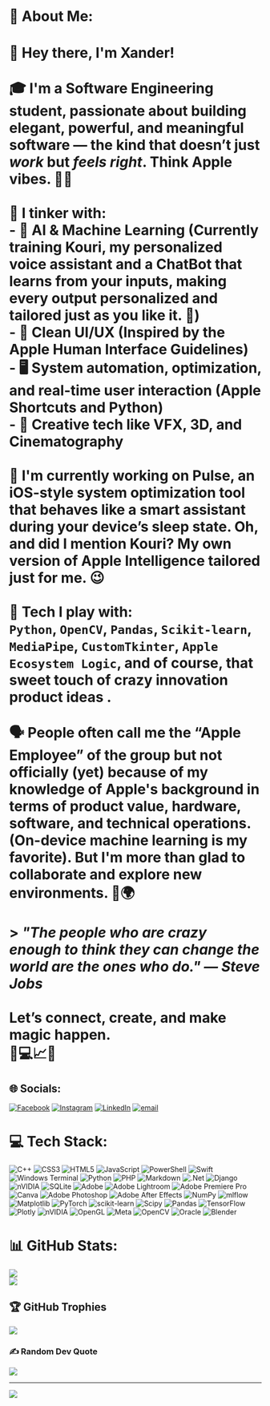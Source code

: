 # 💫 About Me:
# 👋 Hey there, I'm Xander!<br><br>🎓 I'm a Software Engineering student, passionate about building elegant, powerful, and meaningful software — the kind that doesn’t just *work* but *feels right*. Think Apple vibes. 🍎✨<br><br>🔧 I tinker with:<br>- 🧠 AI & Machine Learning (Currently training Kouri, my personalized voice assistant and a ChatBot that learns from your inputs, making every output personalized and tailored just as you like it. 🤖)<br>- 🧼 Clean UI/UX (Inspired by the Apple Human Interface Guidelines)<br>- 🖥️ System automation, optimization, and real-time user interaction (Apple Shortcuts and Python)<br>- 📸 Creative tech like VFX, 3D, and Cinematography <br><br>🚀 I'm currently working on **Pulse**, an iOS-style system optimization tool that behaves like a smart assistant during your device’s sleep state. Oh, and did I mention Kouri? My own version of Apple Intelligence tailored just for me. 😉<br><br>🧪 Tech I play with:<br>`Python`, `OpenCV`, `Pandas`, `Scikit-learn`, `MediaPipe`, `CustomTkinter`, `Apple Ecosystem Logic`, and of course, that sweet touch of **crazy innovation product ideas** .<br><br>🗣️ People often call me the “Apple Employee” of the group but not officially (yet) because of my knowledge of Apple's background in terms of product value, hardware, software, and technical operations. (On-device machine learning is my favorite). But I'm more than glad to collaborate and explore new environments. 🍎🌍 <br><br>> _"The people who are crazy enough to think they can change the world are the ones who do." — Steve Jobs_<br><br>Let’s connect, create, and make magic happen.  <br>🧠💻📈🚀  <br>


## 🌐 Socials:
[![Facebook](https://img.shields.io/badge/Facebook-%231877F2.svg?logo=Facebook&logoColor=white)]([https://facebook.com/XanderDacillo](https://www.facebook.com/xander.rukkan/)) [![Instagram](https://img.shields.io/badge/Instagram-%23E4405F.svg?logo=Instagram&logoColor=white)](https://instagram.com/lourdxnd) [![LinkedIn](https://img.shields.io/badge/LinkedIn-%230077B5.svg?logo=linkedin&logoColor=white)](https://linkedin.com/in/LordXanderN.Dacillo) [![email](https://img.shields.io/badge/Email-D14836?logo=gmail&logoColor=white)](mailto:lordxanderdacillo@gmail.com) 

# 💻 Tech Stack:
![C++](https://img.shields.io/badge/c++-%2300599C.svg?style=for-the-badge&logo=c%2B%2B&logoColor=white) ![CSS3](https://img.shields.io/badge/css3-%231572B6.svg?style=for-the-badge&logo=css3&logoColor=white) ![HTML5](https://img.shields.io/badge/html5-%23E34F26.svg?style=for-the-badge&logo=html5&logoColor=white) ![JavaScript](https://img.shields.io/badge/javascript-%23323330.svg?style=for-the-badge&logo=javascript&logoColor=%23F7DF1E) ![PowerShell](https://img.shields.io/badge/PowerShell-%235391FE.svg?style=for-the-badge&logo=powershell&logoColor=white) ![Swift](https://img.shields.io/badge/swift-F54A2A?style=for-the-badge&logo=swift&logoColor=white) ![Windows Terminal](https://img.shields.io/badge/Windows%20Terminal-%234D4D4D.svg?style=for-the-badge&logo=windows-terminal&logoColor=white) ![Python](https://img.shields.io/badge/python-3670A0?style=for-the-badge&logo=python&logoColor=ffdd54) ![PHP](https://img.shields.io/badge/php-%23777BB4.svg?style=for-the-badge&logo=php&logoColor=white) ![Markdown](https://img.shields.io/badge/markdown-%23000000.svg?style=for-the-badge&logo=markdown&logoColor=white) ![.Net](https://img.shields.io/badge/.NET-5C2D91?style=for-the-badge&logo=.net&logoColor=white) ![Django](https://img.shields.io/badge/django-%23092E20.svg?style=for-the-badge&logo=django&logoColor=white) ![nVIDIA](https://img.shields.io/badge/cuda-000000.svg?style=for-the-badge&logo=nVIDIA&logoColor=green) ![SQLite](https://img.shields.io/badge/sqlite-%2307405e.svg?style=for-the-badge&logo=sqlite&logoColor=white) ![Adobe](https://img.shields.io/badge/adobe-%23FF0000.svg?style=for-the-badge&logo=adobe&logoColor=white) ![Adobe Lightroom](https://img.shields.io/badge/Adobe%20Lightroom-31A8FF.svg?style=for-the-badge&logo=Adobe%20Lightroom&logoColor=white) ![Adobe Premiere Pro](https://img.shields.io/badge/Adobe%20Premiere%20Pro-9999FF.svg?style=for-the-badge&logo=Adobe%20Premiere%20Pro&logoColor=white) ![Canva](https://img.shields.io/badge/Canva-%2300C4CC.svg?style=for-the-badge&logo=Canva&logoColor=white) ![Adobe Photoshop](https://img.shields.io/badge/adobe%20photoshop-%2331A8FF.svg?style=for-the-badge&logo=adobe%20photoshop&logoColor=white) ![Adobe After Effects](https://img.shields.io/badge/Adobe%20After%20Effects-9999FF.svg?style=for-the-badge&logo=Adobe%20After%20Effects&logoColor=white) ![NumPy](https://img.shields.io/badge/numpy-%23013243.svg?style=for-the-badge&logo=numpy&logoColor=white) ![mlflow](https://img.shields.io/badge/mlflow-%23d9ead3.svg?style=for-the-badge&logo=numpy&logoColor=blue) ![Matplotlib](https://img.shields.io/badge/Matplotlib-%23ffffff.svg?style=for-the-badge&logo=Matplotlib&logoColor=black) ![PyTorch](https://img.shields.io/badge/PyTorch-%23EE4C2C.svg?style=for-the-badge&logo=PyTorch&logoColor=white) ![scikit-learn](https://img.shields.io/badge/scikit--learn-%23F7931E.svg?style=for-the-badge&logo=scikit-learn&logoColor=white) ![Scipy](https://img.shields.io/badge/SciPy-%230C55A5.svg?style=for-the-badge&logo=scipy&logoColor=%white) ![Pandas](https://img.shields.io/badge/pandas-%23150458.svg?style=for-the-badge&logo=pandas&logoColor=white) ![TensorFlow](https://img.shields.io/badge/TensorFlow-%23FF6F00.svg?style=for-the-badge&logo=TensorFlow&logoColor=white) ![Plotly](https://img.shields.io/badge/Plotly-%233F4F75.svg?style=for-the-badge&logo=plotly&logoColor=white) ![nVIDIA](https://img.shields.io/badge/nVIDIA-%2376B900.svg?style=for-the-badge&logo=nVIDIA&logoColor=white) ![OpenGL](https://img.shields.io/badge/OpenGL-white?logo=OpenGL&style=for-the-badge) ![Meta](https://img.shields.io/badge/Meta-%230467DF.svg?style=for-the-badge&logo=Meta&logoColor=white) ![OpenCV](https://img.shields.io/badge/opencv-%23white.svg?style=for-the-badge&logo=opencv&logoColor=white) ![Oracle](https://img.shields.io/badge/Oracle-F80000?style=for-the-badge&logo=oracle&logoColor=white) ![Blender](https://img.shields.io/badge/blender-%23F5792A.svg?style=for-the-badge&logo=blender&logoColor=white)

# 📊 GitHub Stats:
![](https://nirzak-streak-stats.vercel.app/?user=TadeyRuk&theme=dark&hide_border=false)<br/>
![](https://github-readme-stats.vercel.app/api/top-langs/?username=TadeyRuk&theme=dark&hide_border=false&include_all_commits=true&count_private=true&layout=compact)

## 🏆 GitHub Trophies
![](https://github-profile-trophy.vercel.app/?username=TadeyRuk&theme=radical&no-frame=false&no-bg=true&margin-w=4)

### ✍️ Random Dev Quote
![](https://quotes-github-readme.vercel.app/api?type=horizontal&theme=radical)

---
[![](https://visitcount.itsvg.in/api?id=TadeyRuk&icon=0&color=0)](https://visitcount.itsvg.in)

<!-- Proudly created with GPRM ( https://gprm.itsvg.in ) -->
